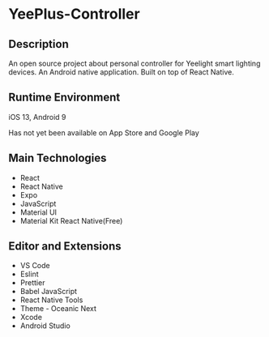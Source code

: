 # YeePlus-Controller

## Description
An open source project about personal controller for Yeelight smart lighting devices. An Android native application. Built on top of React Native.

## Runtime Environment
iOS 13, Android 9

Has not yet been available on App Store and Google Play

## Main Technologies
- React
- React Native
- Expo
- JavaScript
- Material UI
- Material Kit React Native(Free)

## Editor and Extensions
- VS Code
- Eslint
- Prettier
- Babel JavaScript
- React Native Tools
- Theme - Oceanic Next
- Xcode
- Android Studio
